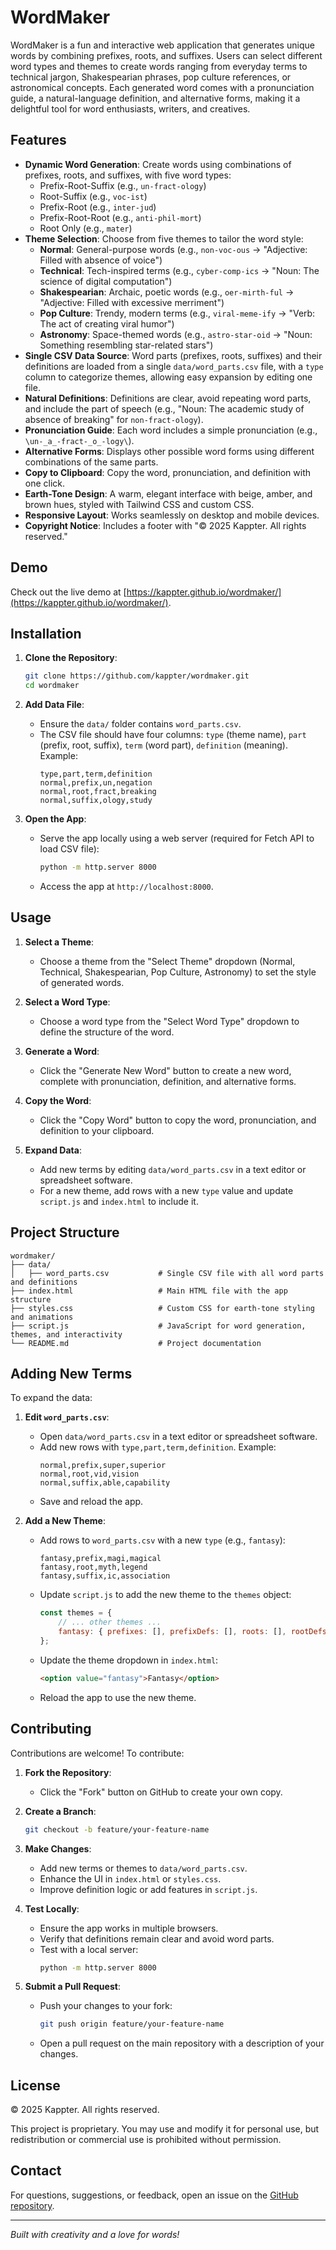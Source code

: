 # WordMaker

WordMaker is a fun and interactive web application that generates unique words by combining prefixes, roots, and suffixes. Users can select different word types and themes to create words ranging from everyday terms to technical jargon, Shakespearian phrases, pop culture references, or astronomical concepts. Each generated word comes with a pronunciation guide, a natural-language definition, and alternative forms, making it a delightful tool for word enthusiasts, writers, and creatives.

## Features

- **Dynamic Word Generation**: Create words using combinations of prefixes, roots, and suffixes, with five word types:
  - Prefix-Root-Suffix (e.g., `un-fract-ology`)
  - Root-Suffix (e.g., `voc-ist`)
  - Prefix-Root (e.g., `inter-jud`)
  - Prefix-Root-Root (e.g., `anti-phil-mort`)
  - Root Only (e.g., `mater`)
- **Theme Selection**: Choose from five themes to tailor the word style:
  - **Normal**: General-purpose words (e.g., `non-voc-ous` → "Adjective: Filled with absence of voice")
  - **Technical**: Tech-inspired terms (e.g., `cyber-comp-ics` → "Noun: The science of digital computation")
  - **Shakespearian**: Archaic, poetic words (e.g., `oer-mirth-ful` → "Adjective: Filled with excessive merriment")
  - **Pop Culture**: Trendy, modern terms (e.g., `viral-meme-ify` → "Verb: The act of creating viral humor")
  - **Astronomy**: Space-themed words (e.g., `astro-star-oid` → "Noun: Something resembling star-related stars")
- **Single CSV Data Source**: Word parts (prefixes, roots, suffixes) and their definitions are loaded from a single `data/word_parts.csv` file, with a `type` column to categorize themes, allowing easy expansion by editing one file.
- **Natural Definitions**: Definitions are clear, avoid repeating word parts, and include the part of speech (e.g., "Noun: The academic study of absence of breaking" for `non-fract-ology`).
- **Pronunciation Guide**: Each word includes a simple pronunciation (e.g., `\un-_a_-fract-_o_-logy\`).
- **Alternative Forms**: Displays other possible word forms using different combinations of the same parts.
- **Copy to Clipboard**: Copy the word, pronunciation, and definition with one click.
- **Earth-Tone Design**: A warm, elegant interface with beige, amber, and brown hues, styled with Tailwind CSS and custom CSS.
- **Responsive Layout**: Works seamlessly on desktop and mobile devices.
- **Copyright Notice**: Includes a footer with "© 2025 Kappter. All rights reserved."

## Demo

Check out the live demo at [https://kappter.github.io/wordmaker/](https://kappter.github.io/wordmaker/).

## Installation

1. **Clone the Repository**:
   ```bash
   git clone https://github.com/kappter/wordmaker.git
   cd wordmaker
   ```

2. **Add Data File**:
   - Ensure the `data/` folder contains `word_parts.csv`.
   - The CSV file should have four columns: `type` (theme name), `part` (prefix, root, suffix), `term` (word part), `definition` (meaning). Example:
     ```csv
     type,part,term,definition
     normal,prefix,un,negation
     normal,root,fract,breaking
     normal,suffix,ology,study
     ```

3. **Open the App**:
   - Serve the app locally using a web server (required for Fetch API to load CSV file):
     ```bash
     python -m http.server 8000
     ```
   - Access the app at `http://localhost:8000`.

## Usage

1. **Select a Theme**:
   - Choose a theme from the "Select Theme" dropdown (Normal, Technical, Shakespearian, Pop Culture, Astronomy) to set the style of generated words.

2. **Select a Word Type**:
   - Choose a word type from the "Select Word Type" dropdown to define the structure of the word.

3. **Generate a Word**:
   - Click the "Generate New Word" button to create a new word, complete with pronunciation, definition, and alternative forms.

4. **Copy the Word**:
   - Click the "Copy Word" button to copy the word, pronunciation, and definition to your clipboard.

5. **Expand Data**:
   - Add new terms by editing `data/word_parts.csv` in a text editor or spreadsheet software.
   - For a new theme, add rows with a new `type` value and update `script.js` and `index.html` to include it.

## Project Structure

```
wordmaker/
├── data/
│   ├── word_parts.csv           # Single CSV file with all word parts and definitions
├── index.html                   # Main HTML file with the app structure
├── styles.css                   # Custom CSS for earth-tone styling and animations
├── script.js                    # JavaScript for word generation, themes, and interactivity
└── README.md                    # Project documentation
```

## Adding New Terms

To expand the data:

1. **Edit `word_parts.csv`**:
   - Open `data/word_parts.csv` in a text editor or spreadsheet software.
   - Add new rows with `type,part,term,definition`. Example:
     ```csv
     normal,prefix,super,superior
     normal,root,vid,vision
     normal,suffix,able,capability
     ```
   - Save and reload the app.

2. **Add a New Theme**:
   - Add rows to `word_parts.csv` with a new `type` (e.g., `fantasy`):
     ```csv
     fantasy,prefix,magi,magical
     fantasy,root,myth,legend
     fantasy,suffix,ic,association
     ```
   - Update `script.js` to add the new theme to the `themes` object:
     ```javascript
     const themes = {
         // ... other themes ...
         fantasy: { prefixes: [], prefixDefs: [], roots: [], rootDefs: [], suffixes: [], suffixDefs: [] }
     };
     ```
   - Update the theme dropdown in `index.html`:
     ```html
     <option value="fantasy">Fantasy</option>
     ```
   - Reload the app to use the new theme.

## Contributing

Contributions are welcome! To contribute:

1. **Fork the Repository**:
   - Click the "Fork" button on GitHub to create your own copy.

2. **Create a Branch**:
   ```bash
   git checkout -b feature/your-feature-name
   ```

3. **Make Changes**:
   - Add new terms or themes to `data/word_parts.csv`.
   - Enhance the UI in `index.html` or `styles.css`.
   - Improve definition logic or add features in `script.js`.

4. **Test Locally**:
   - Ensure the app works in multiple browsers.
   - Verify that definitions remain clear and avoid word parts.
   - Test with a local server:
     ```bash
     python -m http.server 8000
     ```

5. **Submit a Pull Request**:
   - Push your changes to your fork:
     ```bash
     git push origin feature/your-feature-name
     ```
   - Open a pull request on the main repository with a description of your changes.

## License

© 2025 Kappter. All rights reserved.

This project is proprietary. You may use and modify it for personal use, but redistribution or commercial use is prohibited without permission.

## Contact

For questions, suggestions, or feedback, open an issue on the [GitHub repository](https://github.com/kappter/wordmaker).

---

*Built with creativity and a love for words!*